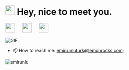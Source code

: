 <h1><img src="https://emojis.slackmojis.com/emojis/images/1531849430/4246/blob-sunglasses.gif?1531849430" width="30"/> Hey, nice to meet you.</h1>

<p align="left">
<a href="https://www.linkedin.com/in/emir-unluturk-11863612b/" target="_blank"><img height="30" src="https://icons.iconarchive.com/icons/danleech/simple/512/linkedin-icon.png"></a>&nbsp;&nbsp;&nbsp;&nbsp;&nbsp;
<a href="https://www.instagram.com/emir.unluturk/" target="_blank"><img height="30" src="https://icons.iconarchive.com/icons/martz90/circle/512/instagram-icon.png"></a>&nbsp;&nbsp;&nbsp;&nbsp;&nbsp;
<a href="https://open.spotify.com/user/drkugan?si=7d983ea9c75241df" target="_blank"><img height="30" src="https://icons.iconarchive.com/icons/froyoshark/enkel/512/Spotify-icon.png"></a>&nbsp;&nbsp;&nbsp;&nbsp;&nbsp;
</p>

<img alt="GIF" src="https://media.giphy.com/media/3ohzdKvLT1DxFxhZAI/giphy.gif" />

 - 📫 How to reach me: [emir.unluturk@lemonrocks.com](mailto:emir.unluturk@lemonrocks.com);

<img src="https://github-readme-stats.vercel.app/api?username=emirunlu&show_icons=true&theme=gotham&count_private=true" alt="emirunlu" />

<div align="center">

</div>
